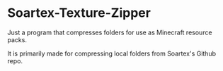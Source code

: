 Soartex-Texture-Zipper
======================

Just a program that compresses folders for use as Minecraft resource packs.

It is primarily made for compressing local folders from Soartex's Github repo.
